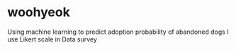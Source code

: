 # woohyeok
Using machine learning to predict adoption probability of abandoned dogs
I use Likert scale in Data survey
